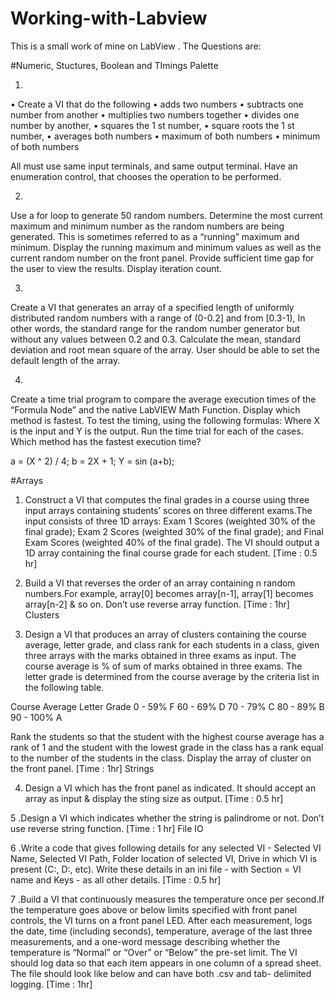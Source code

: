 # Working-with-Labview
This is a small work of mine on LabView .
The Questions are:

#Numeric, Stuctures, Boolean and TImings Palette

1)

• Create a VI that do the following
• adds two numbers
• subtracts one number from another
• multiplies two numbers together
• divides one number by another,
• squares the 1 st number,
• square roots the 1 st number,
• averages both numbers
• maximum of both numbers
• minimum of both numbers

All must use same input terminals, and same output terminal. Have an enumeration
control, that chooses the operation to be performed.

2)

Use a for loop to generate 50 random numbers. Determine the most current maximum and
minimum number as the random numbers are being generated. This is sometimes referred
to as a “running” maximum and minimum. Display the running maximum and minimum
values as well as the current random number on the front panel. Provide sufficient time gap
for the user to view the results. Display iteration count.

3)

Create a VI that generates an array of a specified length of uniformly distributed random
numbers with a range of (0-0.2] and from [0.3-1), In other words, the standard range for the
random number generator but without any values between 0.2 and 0.3. Calculate the
mean, standard deviation and root mean square of the array. User should be able to set the
default length of the array.

4)

Create a time trial program to compare the average execution times of the “Formula Node”
and the native LabVIEW Math Function. Display which method is fastest. To test the timing,
using the following formulas:
Where X is the input and Y is the output. Run the time trial for each of the
cases. Which method has the fastest execution time?

a = (X ^ 2) / 4;
b = 2X + 1;
Y = sin (a+b);




#Arrays

1. Construct a VI that computes the final grades in a course using three input arrays
containing students’ scores on three different exams.The input consists of three 1D
arrays: Exam 1 Scores (weighted 30% of the final grade); Exam 2 Scores (weighted
30% of the final grade); and Final Exam Scores (weighted 40% of the final grade). The
VI should output a 1D array containing the final course grade for each student. [Time
: 0.5 hr]

2. Build a VI that reverses the order of an array containing n random numbers.For
example, array[0] becomes array[n-1], array[1] becomes array[n-2] &amp; so on. Don’t
use reverse array function. [Time : 1hr]
Clusters

3. Design a VI that produces an array of clusters containing the course average, letter
grade, and class rank for each students in a class, given three arrays with the marks
obtained in three exams as input. The course average is % of sum of marks obtained
in three exams. The letter grade is determined from the course average by the
criteria list in the following table.

Course Average Letter Grade
0 - 59% F
60 - 69% D
70 - 79% C
80 - 89% B
90 - 100% A

Rank the students so that the student with the highest course average has a rank of
1 and the student with the lowest grade in the class has a rank equal to the number
of the students in the class. Display the array of cluster on the front panel. [Time :
1hr]
Strings

4. Design a VI which has the front panel as indicated. It should accept an array as input
&amp; display the sting size as output. [Time : 0.5 hr]

5 .Design a VI which indicates whether the string is palindrome or not. Don’t use
reverse string function. [Time : 1 hr]
File IO

6 .Write a code that gives following details for any selected VI - Selected VI Name, Selected
VI Path, Folder location of selected VI, Drive in which VI is present (C:\, D:\, etc). Write these
details in an ini file - with Section = VI name and Keys - as all other details. [Time : 0.5 hr]

7 .Build a VI that continuously measures the temperature once per second.If the
temperature goes above or below limits specified with front panel controls, the VI
turns on a front panel LED. After each measurement, logs the date, time (including
seconds), temperature, average of the last three measurements, and a one-word
message describing whether the temperature is “Normal” or “Over” or “Below” the
pre-set limit. The VI should log data so that each item appears in one column of a
spread sheet. The file should look like below and can have both .csv and tab-
delimited logging. [Time : 1hr]
